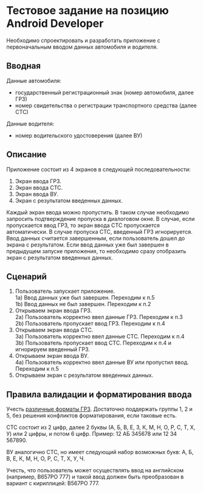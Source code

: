 

# Тестовое задание на позицию Android Developer

Необходимо спроектировать и разработать приложение с первоначальным вводом данных автомобиля и водителя. 

## Вводная

Данные автомобиля:
 - государственный регистрационный знак (номер автомобиля, далее ГРЗ)
 - номер свидетельства о регистрации транспортного средства (далее СТС)
 
Данные водителя:
 - номер водительского удостоверения (далее ВУ)
  
## Описание  
  
Приложение состоит из 4 экранов в следующей последовательности:  
1. Экран ввода ГРЗ.  
2. Экран ввода СТС.  
3. Экран ввода ВУ.  
4. Экран с результатом введенных данных.  
  
Каждый экран ввода можно пропустить. В таком случае необходимо запросить подтверждение пропуска в диалоговом окне. В случае, если пропускается ввод ГРЗ, то экран ввода СТС пропускается автоматически. В случае пропуска СТС, введенный ГРЗ игнорируется. Ввод данных считается завершенным, если пользователь дошел до экрана с результатом. Если ввод данных уже был завершен в предыдущем запуске приложения, то необходимо сразу отобразить экран с результатом введенных данных.  
  
## Сценарий  
  
1. Пользователь запускает приложение.  
1a) Ввод данных уже был завершен. Переходим к п.5  
1b) Ввод данных не был завершен. Переходим к п.2  
2. Открываем экран ввода ГРЗ.  
2a) Пользователь корректно ввел данные ГРЗ. Переходим к п.3  
2b) Пользователь пропускает ввод ГРЗ. Переходим к п.4  
3. Открываем экран ввода СТС.  
3a) Пользователь корректно ввел данные СТС. Переходим к п.4  
3b) Пользователь пропускает ввод СТС. Переходим к п.4 и игнорируем введенный ГРЗ.  
4. Открываем экран ввода ВУ.  
4a) Пользователь корректно ввел данные ВУ или пропустил ввод. Переходим к п.5  
5. Открываем экран с результатом введенных данных.  
  
## Правила валидации и форматирования ввода  
  
Учесть [различные форматы ГРЗ](https://ru.wikipedia.org/wiki/%D0%A0%D0%B5%D0%B3%D0%B8%D1%81%D1%82%D1%80%D0%B0%D1%86%D0%B8%D0%BE%D0%BD%D0%BD%D1%8B%D0%B5_%D0%B7%D0%BD%D0%B0%D0%BA%D0%B8_%D1%82%D1%80%D0%B0%D0%BD%D1%81%D0%BF%D0%BE%D1%80%D1%82%D0%BD%D1%8B%D1%85_%D1%81%D1%80%D0%B5%D0%B4%D1%81%D1%82%D0%B2_%D0%B2_%D0%A0%D0%BE%D1%81%D1%81%D0%B8%D0%B8). Достаточно поддержать группы 1, 2 и 5, без решения конфликтов форматирования, если таковые есть.  
  
СТС состоит из 2 цифр, далее 2 буквы (А, Б, В, Е, З, К, М, Н, О, Р, С, Т, Х, У) или 2 цифры, и потом 6 цифр. Пример: 12 АБ 345678 или 12 34 567890.  
  
ВУ аналогично СТС, но имеет следующий набор возможных букв: А, Б, В, Е, К, М, Н, О, Р, С, Т, Х, У, Ч.  
  
Учесть, что пользователь может осуществлять ввод на английском (например, B657PO 777) и такой ввод должен быть преобразован в вариант с кириллицей: В567РО 777.
